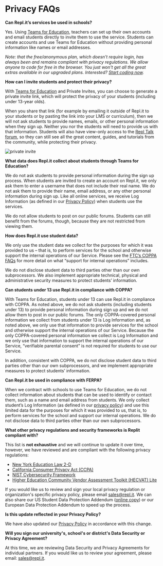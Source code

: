 # Privacy FAQs

**Can Repl.it’s services be used in schools?**

Yes. Using [Teams for Education](https://repl.it/site/teams), teachers can set up their own accounts and email students directly to invite them to use the service. Students can create accounts and use Teams for Education without providing personal information like names or email addresses.  

*Note: that the free/anonymous plan, which doesn't require login, has always been and remains compliant with privacy regulations. We allow anyone to code for free in the browser. You just won't get all the great extras available in our upgraded plans. Interested? [Start coding now](https://repl.it/languages).*

**How can I invite students and protect their privacy?**

With [Teams for Education](https://repl.it/teams) and Private Invites, you can choose to generate a private invite link, which will protect the privacy of your students (including under 13-year olds). 

When you share that link (for example by emailing it outside of Repl.it to your students or by pasting the link into your LMS or curriculum), then we will not ask students to provide names, emails, or other personal information when they sign up. Neither you nor the students will need to provide us with that information. Students will also have view-only access to the [Repl Talk forum](https://repl.it/talk/all), so they can still see all the great content, guides, and tutorials from the community, while protecting their privacy.

![private invite](/images/teamsForEducation/privacy-invite-tooltip.png)

**What data does Repl.it collect about students through Teams for Education?**

We do not ask students to provide personal information during the sign up process. When students are invited to create an account on Repl.it, we only ask them to enter a username that does not include their real name. We do not ask them to provide their name, email address, or any other personal information during sign up. Like all online services, we receive Log Information (as defined in our [Privacy Policy](https://repl.it/site/privacy)) when students use the services.

We do not allow students to post on our public forums. Students can still benefit from the forums, though, because they are not restricted from viewing them.

**How does Repl.it use student data?**

We only use the student data we collect for the purposes for which it was provided to us – that is, to perform services for the school and otherwise support the internal operations of our Service. Please see the [FTC’s COPPA FAQs](https://www.ftc.gov/tips-advice/business-center/guidance/complying-coppa-frequently-asked-questions-0) for more detail on what “support for internal operations” includes.

We do not disclose student data to third parties other than our own subprocessors. We also implement appropriate technical, physical and administrative security measures to protect students’ information.

**Can students under 13 use Repl.it in compliance with COPPA?**

With Teams for Education, students under 13 can use Repl.it in compliance with COPPA. As noted above, we do not ask students (including students under 13) to provide personal information during sign up and we do not allow them to post in our public forums. The only COPPA-covered personal information we collect from students under 13 is Log Information and, as noted above, we only use that information to provide services for the school and otherwise support the internal operations of our Service. Because the only COPPA-covered personal information we collect is Log Information and we only use that information to support the internal operations of our Service, “verifiable parental consent” is not required for students to use our Service.

In addition, consistent with COPPA, we do not disclose student data to third parties other than our own subprocessors, and we implement appropriate measures to protect students’ information.

**Can Repl.it be used in compliance with FERPA?**

When we contract with schools to use Teams for Education, we do not collect information about students that can be used to identify or contact them, such as a name and email address from students.  We only collect student’s Log Information (as defined in our [privacy policy](https://repl.it/site/privacy)) and use this limited data for the purposes for which it was provided to us, that is, to perform services for the school and support our internal operations. We do not disclose data to third parties other than our own subprocessors.

**What other privacy regulations and security frameworks is Replit compliant with?**

This list is **not exhaustive** and we will continue to update it over time, however, we have reviewed and are compliant with the following privacy regulations:
- [New York Education Law 2-D](https://www.nysenate.gov/legislation/laws/EDN/2-D)
- [California Consumer Privacy Act (CCPA)](https://www.oag.ca.gov/privacy/ccpa)
- [NIST Cybersecurity Framework](https://www.nist.gov/cyberframework)
- [Higher Education Community Vendor Assessment Toolkit (HECVAT) Lite](https://library.educause.edu/resources/2020/4/higher-education-community-vendor-assessment-toolkit)

If you would like us to review and sign your local privacy regulation or organization's specific privacy policy, please email [sales@repl.it](mailto:sales@repl.it). We can also share our US Student Data Protection Addendum ([online copy](https://docs.repl.it/Teams/US_Student_DPA)) or our European Data Protection Addendum to speed up the process.

**Is this update reflected in your Privacy Policy?**

We have also updated our [Privacy Policy](https://repl.it/site/privacy) in accordance with this change.

**Will you sign our university's, school's or district's Data Security or Privacy Agreement?**

At this time, we are reviewing Data Security and Privacy Agreements for individual partners. If you would like us to review your agreement, please email: [sales@repl.it](mailto:sales@repl.it).  
